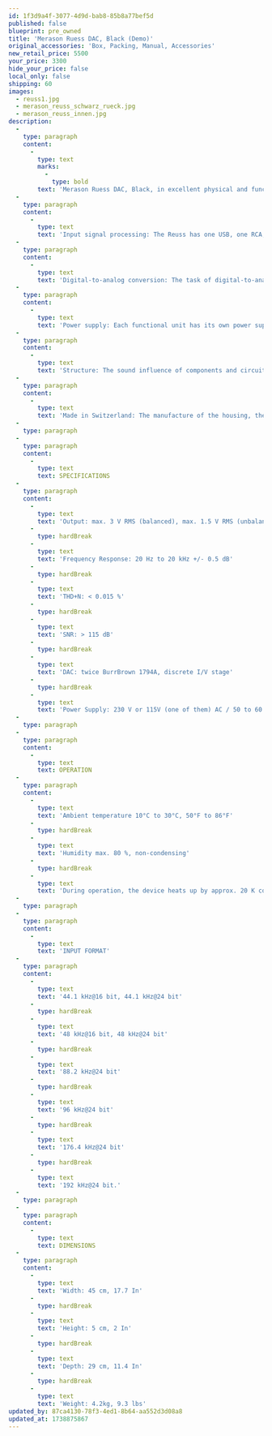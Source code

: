 ```yaml
---
id: 1f3d9a4f-3077-4d9d-bab8-85b8a77bef5d
published: false
blueprint: pre_owned
title: 'Merason Ruess DAC, Black (Demo)'
original_accessories: 'Box, Packing, Manual, Accessories'
new_retail_price: 5500
your_price: 3300
hide_your_price: false
local_only: false
shipping: 60
images:
  - reuss1.jpg
  - merason_reuss_schwarz_rueck.jpg
  - merason_reuss_innen.jpg
description:
  -
    type: paragraph
    content:
      -
        type: text
        marks:
          -
            type: bold
        text: 'Merason Ruess DAC, Black, in excellent physical and functional condition with original box, packing and accessories. Unit is roughly one year old and has full warranty. Unit sells as new for $5,500.00'
  -
    type: paragraph
    content:
      -
        type: text
        text: 'Input signal processing: The Reuss has one USB, one RCA, one Toslink and one AES input. The USB input is based on Amanero technology and ensures a low-jitter music signal thanks to two precise oscillators, which is then galvanically isolated by capacitive isolator components. The signals arriving at the other inputs are also galvanically isolated and de-jittered by means of transformers and capacitors. This guarantees that no external interference can affect the sensitive signal.'
  -
    type: paragraph
    content:
      -
        type: text
        text: 'Digital-to-analog conversion: The task of digital-to-analog conversion is performed by two 1794A converter modules from Burr Brown. For a 5 dB improvement in dynamic range, each channel has its own device. The analog current signal is elaborately converted into a voltage signal in a discrete setup, which is buffered in Class A technology and routed to the output. The Reuss is fully balanced, i.e. a total of four independent channels are implemented from the two converter modules to the output.'
  -
    type: paragraph
    content:
      -
        type: text
        text: 'Power supply: Each functional unit has its own power supply, and in total there are twelve of them. Two output channels each are supplied by a separate linear supply with an oversized transformer.'
  -
    type: paragraph
    content:
      -
        type: text
        text: 'Structure: The sound influence of components and circuit variants as well as various layouts were thoroughly tested in countless sessions by experienced listeners. This applies in particular to capacitors, voltage regulators, converter components, transistors, resistors, signal processing, I/V converters and output stages.'
  -
    type: paragraph
    content:
      -
        type: text
        text: 'Made in Switzerland: The manufacture of the housing, the front panel and the control knobs and the printing, component placement, assembly, commissioning and inspection are carried out exclusively in Switzerland.'
  -
    type: paragraph
  -
    type: paragraph
    content:
      -
        type: text
        text: SPECIFICATIONS
  -
    type: paragraph
    content:
      -
        type: text
        text: 'Output: max. 3 V RMS (balanced), max. 1.5 V RMS (unbalanced)'
      -
        type: hardBreak
      -
        type: text
        text: 'Frequency Response: 20 Hz to 20 kHz +/- 0.5 dB'
      -
        type: hardBreak
      -
        type: text
        text: 'THD+N: < 0.015 %'
      -
        type: hardBreak
      -
        type: text
        text: 'SNR: > 115 dB'
      -
        type: hardBreak
      -
        type: text
        text: 'DAC: twice BurrBrown 1794A, discrete I/V stage'
      -
        type: hardBreak
      -
        type: text
        text: 'Power Supply: 230 V or 115V (one of them) AC / 50 to 60 Hz, 30 W.'
  -
    type: paragraph
  -
    type: paragraph
    content:
      -
        type: text
        text: OPERATION
  -
    type: paragraph
    content:
      -
        type: text
        text: 'Ambient temperature 10°C to 30°C, 50°F to 86°F'
      -
        type: hardBreak
      -
        type: text
        text: 'Humidity max. 80 %, non-condensing'
      -
        type: hardBreak
      -
        type: text
        text: 'During operation, the device heats up by approx. 20 K compared to the ambient temperature.'
  -
    type: paragraph
  -
    type: paragraph
    content:
      -
        type: text
        text: 'INPUT FORMAT'
  -
    type: paragraph
    content:
      -
        type: text
        text: '44.1 kHz@16 bit, 44.1 kHz@24 bit'
      -
        type: hardBreak
      -
        type: text
        text: '48 kHz@16 bit, 48 kHz@24 bit'
      -
        type: hardBreak
      -
        type: text
        text: '88.2 kHz@24 bit'
      -
        type: hardBreak
      -
        type: text
        text: '96 kHz@24 bit'
      -
        type: hardBreak
      -
        type: text
        text: '176.4 kHz@24 bit'
      -
        type: hardBreak
      -
        type: text
        text: '192 kHz@24 bit.'
  -
    type: paragraph
  -
    type: paragraph
    content:
      -
        type: text
        text: DIMENSIONS
  -
    type: paragraph
    content:
      -
        type: text
        text: 'Width: 45 cm, 17.7 In'
      -
        type: hardBreak
      -
        type: text
        text: 'Height: 5 cm, 2 In'
      -
        type: hardBreak
      -
        type: text
        text: 'Depth: 29 cm, 11.4 In'
      -
        type: hardBreak
      -
        type: text
        text: 'Weight: 4.2kg, 9.3 lbs'
updated_by: 87ca4130-78f3-4ed1-8b64-aa552d3d08a8
updated_at: 1738875867
---
```


